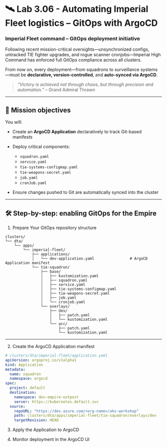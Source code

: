 # 🛰️ Lab 3.06 - Automating Imperial Fleet logistics – GitOps with ArgoCD

### **Imperial Fleet command – GitOps deployment initiative**

Following recent mission-critical oversights—unsynchronized configs, untracked TIE fighter upgrades, and rogue scanner cronjobs—Imperial High Command has enforced full GitOps compliance across all clusters.

From now on, every deployment—from squadrons to surveillance systems—must be **declarative, version-controlled**, and **auto-synced via ArgoCD**.

> *“Victory is achieved not through chaos, but through precision and automation.”* – Grand Admiral Thrawn

---

## 🎯 Mission objectives

You will:

* Create an **ArgoCD Application** declaratively to track Git-based manifests
* Deploy critical components:

  * `squadron.yaml`
  * `service.yaml`
  * `tie-systems-configmap.yaml`
  * `tie-weapons-secret.yaml`
  * `job.yaml`
  * `cronJob.yaml`
* Ensure changes pushed to Git are automatically synced into the cluster

---

## 🛠️ Step-by-step: enabling GitOps for the Empire

01. Prepare Your GitOps repository structure

```
clusters/
└── dta/
    └── apps/
        └── imperial-fleet/
            ├── applications/
            │   └── dev-application.yaml                # ArgoCD Application manifest
            └── tie-squadron/
                ├── base/
                │   ├── kustomization.yaml
                │   ├── squadron.yaml
                │   ├── service.yaml
                │   ├── tie-systems-configmap.yaml
                │   ├── tie-weapons-secret.yaml
                │   ├── job.yaml
                │   └── cronjob.yaml
                └── overlays/
                    ├── dev/
                    │   ├── patch.yaml
                    │   └── kustomization.yaml
                    └── acc/
                        ├── patch.yaml
                        └── kustomization.yaml
```

---

02. Create the ArgoCD Application manifest
```yaml
# clusters/dta/imperial-fleet/application.yaml
apiVersion: argoproj.io/v1alpha1
kind: Application
metadata:
  name: squadron
  namespace: argocd
spec:
  project: default
  destination:
    namespace: dev-empire-outpost
    server: https://kubernetes.default.svc
  source:
    repoURL: "https://dev.azure.com/<org-name>/aks-workshop"
    path: clusters/dta/apps/imperial-fleet/tie-squadron/overlays/dev
    targetRevision: HEAD
```

03. Apply the Application to ArgoCD

04. Monitor deployment in the ArgoCD UI